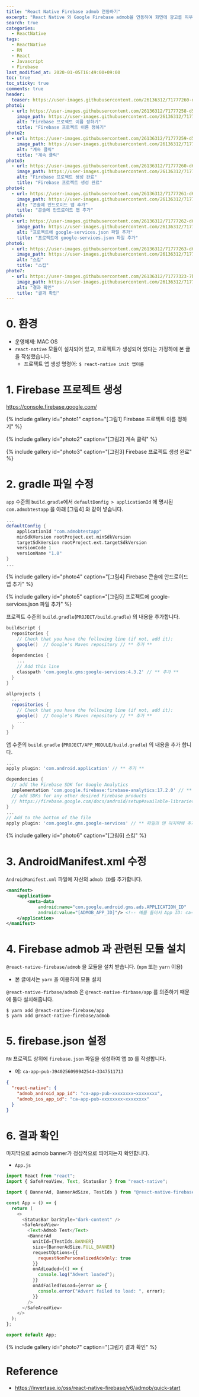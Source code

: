 ```yaml
---
title: "React Native Firebase admob 연동하기"
excerpt: "React Native 와 Google Firebase admob을 연동하여 화면에 광고를 띄우는 방법"
search: true
categories:
  - ReactNative
tags:
  - ReactNative
  - RN
  - React
  - Javascript
  - Firebase
last_modified_at: 2020-01-05T16:49:00+09:00
toc: true
toc_sticky: true
comments: true
header:
  teaser: https://user-images.githubusercontent.com/26136312/71777260-d622b500-2fe0-11ea-85aa-b82efbbfeffd.png
photo1:
  - url: https://user-images.githubusercontent.com/26136312/71777258-d58a1e80-2fe0-11ea-92e5-66d23e1e0f8a.png
    image_path: https://user-images.githubusercontent.com/26136312/71777258-d58a1e80-2fe0-11ea-92e5-66d23e1e0f8a.png
    alt: "Firebase 프로젝트 이름 정하기"
    title: "Firebase 프로젝트 이름 정하기"
photo2:
  - url: https://user-images.githubusercontent.com/26136312/71777259-d58a1e80-2fe0-11ea-9825-89f280f31f7f.png
    image_path: https://user-images.githubusercontent.com/26136312/71777259-d58a1e80-2fe0-11ea-9825-89f280f31f7f.png
    alt: "계속 클릭"
    title: "계속 클릭"
photo3:
  - url: https://user-images.githubusercontent.com/26136312/71777260-d622b500-2fe0-11ea-85aa-b82efbbfeffd.png
    image_path: https://user-images.githubusercontent.com/26136312/71777260-d622b500-2fe0-11ea-85aa-b82efbbfeffd.png
    alt: "Firebase 프로젝트 생성 완료"
    title: "Firebase 프로젝트 생성 완료"
photo4:
  - url: https://user-images.githubusercontent.com/26136312/71777261-d622b500-2fe0-11ea-8010-ab6e83fd2700.png
    image_path: https://user-images.githubusercontent.com/26136312/71777261-d622b500-2fe0-11ea-8010-ab6e83fd2700.png
    alt: "콘솔에 안드로이드 앱 추가"
    title: "콘솔에 안드로이드 앱 추가"
photo5:
  - url: https://user-images.githubusercontent.com/26136312/71777262-d622b500-2fe0-11ea-859d-1e19af8e3dc5.png
    image_path: https://user-images.githubusercontent.com/26136312/71777262-d622b500-2fe0-11ea-859d-1e19af8e3dc5.png
    alt: "프로젝트에 google-services.json 파일 추가"
    title: "프로젝트에 google-services.json 파일 추가"
photo6:
  - url: https://user-images.githubusercontent.com/26136312/71777263-d6bb4b80-2fe0-11ea-9df3-ae2ef2b6aaaa.png
    image_path: https://user-images.githubusercontent.com/26136312/71777263-d6bb4b80-2fe0-11ea-9df3-ae2ef2b6aaaa.png
    alt: "스킵"
    title: "스킵"
photo7:
  - url: https://user-images.githubusercontent.com/26136312/71777323-7b3d8d80-2fe1-11ea-9fb7-ce561ac78857.png
    image_path: https://user-images.githubusercontent.com/26136312/71777323-7b3d8d80-2fe1-11ea-9fb7-ce561ac78857.png
    alt: "결과 확인"
    title: "결과 확인"
---
```


# 0. 환경

- 운영체제: MAC OS
- `react-native` 모듈이 설치되어 있고, 프로젝트가 생성되어 있다는 가정하에 본 글을 작성했습니다.
  - 프로젝트 앱 생성 명령어: `$ react-native init 앱이름`

# 1. Firebase 프로젝트 생성

<a href="https://console.firebase.google.com/" target="_blank">https://console.firebase.google.com/</a>

{% include gallery id="photo1" caption="[그림1] Firebase 프로젝트 이름 정하기" %}

{% include gallery id="photo2" caption="[그림2] 계속 클릭" %}

{% include gallery id="photo3" caption="[그림3] Firebase 프로젝트 생성 완료" %}

# 2. gradle 파일 수정

`app` 수준의 `build.gradle`에서 `defaultDonfig > applicationId` 에 명시된 `com.admobtestapp` 을 아래 [그림4] 와 같이 넣습니다.

```gradle
...
defaultConfig {
    applicationId "com.admobtestapp"
    minSdkVersion rootProject.ext.minSdkVersion
    targetSdkVersion rootProject.ext.targetSdkVersion
    versionCode 1
    versionName "1.0"
}
...
```

{% include gallery id="photo4" caption="[그림4] Firebase 콘솔에 안드로이드 앱 추가" %}

{% include gallery id="photo5" caption="[그림5] 프로젝트에 google-services.json 파일 추가" %}

프로젝트 수준의 `build.gradle`(`PROJECT/build.gradle`) 의 내용을 추가합니다.

```gradle
buildscript {
  repositories {
    // Check that you have the following line (if not, add it):
    google()  // Google's Maven repository // ** 추가 **
  }
  dependencies {
    ...
    // Add this line
    classpath 'com.google.gms:google-services:4.3.2' // ** 추가 **
  }
}

allprojects {
  ...
  repositories {
    // Check that you have the following line (if not, add it):
    google()  // Google's Maven repository // ** 추가 **
    ...
  }
}
```

앱 수준의 `build.gradle` (`PROJECT/APP_MODULE/build.gradle`) 의 내용을 추가 합니다.

```gradle
...
apply plugin: 'com.android.application' // ** 추가 **

dependencies {
  // add the Firebase SDK for Google Analytics
  implementation 'com.google.firebase:firebase-analytics:17.2.0' // ** 추가 **
  // add SDKs for any other desired Firebase products
  // https://firebase.google.com/docs/android/setup#available-libraries
}
...
// Add to the bottom of the file
apply plugin: 'com.google.gms.google-services' // ** 파일의 맨 마지막에 추가 **
```

{% include gallery id="photo6" caption="[그림6] 스킵" %}

# 3. AndroidManifest.xml 수정

`AndroidManifest.xml` 파일에 자신의 `admob ID`를 추가합니다.

```xml
<manifest>
    <application>
        <meta-data
            android:name="com.google.android.gms.ads.APPLICATION_ID"
            android:value="[ADMOB_APP_ID]"/> <!-- 예를 들어서 App ID: ca-app-pub-3940256099942544~3347511713 -->
    </application>
</manifest>
```

# 4. Firebase admob 과 관련된 모듈 설치

`@react-native-firebase/admob` 을 모듈을 설치 받습니다. (`npm` 또는 `yarn` 이용)

- 본 글에서는 `yarn` 을 이용하여 모듈 설치

`@react-native-firbase/admob` 은 `@react-native-firbase/app` 를 의존하기 때문에 둘다 설치해줍니다.

```
$ yarn add @react-native-firebase/app
$ yarn add @react-native-firebase/admob
```

# 5. firebase.json 설정

`RN` 프로젝트 상위에 `firebase.json` 파일을 생성하여 앱 `ID` 를 작성합니다.

- 예: `ca-app-pub-3940256099942544~3347511713`

```json
{
  "react-native": {
    "admob_android_app_id": "ca-app-pub-xxxxxxxx~xxxxxxxx",
    "admob_ios_app_id": "ca-app-pub-xxxxxxxx~xxxxxxxx"
  }
}
```

# 6. 결과 확인

마지막으로 admob banner가 정상적으로 띄어지는지 확인합니다.

- `App.js`

```javascript
import React from "react";
import { SafeAreaView, Text, StatusBar } from "react-native";

import { BannerAd, BannerAdSize, TestIds } from "@react-native-firebase/admob";

const App = () => {
  return (
    <>
      <StatusBar barStyle="dark-content" />
      <SafeAreaView>
        <Text>Admob Test</Text>
        <BannerAd
          unitId={TestIds.BANNER}
          size={BannerAdSize.FULL_BANNER}
          requestOptions={{
            requestNonPersonalizedAdsOnly: true
          }}
          onAdLoaded={() => {
            console.log("Advert loaded");
          }}
          onAdFailedToLoad={error => {
            console.error("Advert failed to load: ", error);
          }}
        />
      </SafeAreaView>
    </>
  );
};

export default App;
```

{% include gallery id="photo7" caption="[그림7] 결과 확인" %}

# Reference

- <a href="https://invertase.io/oss/react-native-firebase/v6/admob/quick-start" target="_blank">https://invertase.io/oss/react-native-firebase/v6/admob/quick-start</a>
